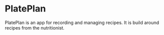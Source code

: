 # PlatePlan

PlatePlan is an app for recording and managing recipes. It is build around recipes from the nutritionist.
